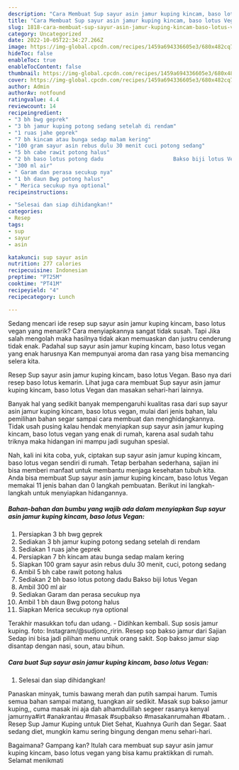 ```yaml
---
description: "Cara Membuat Sup sayur asin jamur kuping kincam, baso lotus Vegan, Bikin Ngiler"
title: "Cara Membuat Sup sayur asin jamur kuping kincam, baso lotus Vegan, Bikin Ngiler"
slug: 1818-cara-membuat-sup-sayur-asin-jamur-kuping-kincam-baso-lotus-vegan-bikin-ngiler
category: Uncategorized
date: 2022-10-05T22:34:27.266Z
image: https://img-global.cpcdn.com/recipes/1459a694336605e3/680x482cq70/sup-sayur-asin-jamur-kuping-kincam-baso-lotus-vegan-foto-resep-utama.jpg
hideToc: false
enableToc: true
enableTocContent: false
thumbnail: https://img-global.cpcdn.com/recipes/1459a694336605e3/680x482cq70/sup-sayur-asin-jamur-kuping-kincam-baso-lotus-vegan-foto-resep-utama.jpg
cover: https://img-global.cpcdn.com/recipes/1459a694336605e3/680x482cq70/sup-sayur-asin-jamur-kuping-kincam-baso-lotus-vegan-foto-resep-utama.jpg
author: Admin
authorAv: notfound
ratingvalue: 4.4
reviewcount: 14
recipeingredient:
- "3 bh bwg geprek"
- "3 bh jamur kuping potong sedang setelah di rendam"
- "1 ruas jahe geprek"
- "7 bh kincam atau bunga sedap malam kering"
- "100 gram sayur asin rebus dulu 30 menit cuci potong sedang"
- "5 bh cabe rawit potong halus"
- "2 bh baso lotus potong dadu                      Bakso biji lotus Vegan"
- "300 ml air"
- " Garam dan perasa secukup nya"
- "1 bh daun Bwg potong halus"
- " Merica secukup nya optional"
recipeinstructions:

- "Selesai dan siap dihidangkan!"
categories:
- Resep
tags:
- sup
- sayur
- asin

katakunci: sup sayur asin 
nutrition: 277 calories
recipecuisine: Indonesian
preptime: "PT25M"
cooktime: "PT41M"
recipeyield: "4"
recipecategory: Lunch

---
```



Sedang mencari ide resep sup sayur asin jamur kuping kincam, baso lotus vegan yang menarik? Cara menyiapkannya sangat tidak susah. Tapi Jika salah mengolah maka hasilnya tidak akan memuaskan dan justru cenderung tidak enak. Padahal sup sayur asin jamur kuping kincam, baso lotus vegan yang enak harusnya Kan mempunyai aroma dan rasa yang bisa memancing selera kita.


Resep Sup sayur asin jamur kuping kincam, baso lotus Vegan. Baso nya dari resep baso lotus kemarin. Lihat juga cara membuat Sup sayur asin jamur kuping kincam, baso lotus Vegan dan masakan sehari-hari lainnya.

Banyak hal yang sedikit banyak mempengaruhi kualitas rasa dari sup sayur asin jamur kuping kincam, baso lotus vegan, mulai dari jenis bahan, lalu pemilihan bahan segar sampai cara membuat dan menghidangkannya. Tidak usah pusing kalau hendak menyiapkan sup sayur asin jamur kuping kincam, baso lotus vegan yang enak di rumah, karena asal sudah tahu triknya maka hidangan ini mampu jadi suguhan spesial.


Nah, kali ini kita coba, yuk, ciptakan sup sayur asin jamur kuping kincam, baso lotus vegan sendiri di rumah. Tetap berbahan sederhana, sajian ini bisa memberi manfaat untuk membantu menjaga kesehatan tubuh kita. Anda bisa membuat Sup sayur asin jamur kuping kincam, baso lotus Vegan memakai 11 jenis bahan dan 0 langkah pembuatan. Berikut ini langkah-langkah untuk menyiapkan hidangannya.

<!--inarticleads1-->

##### Bahan-bahan dan bumbu yang wajib ada dalam menyiapkan Sup sayur asin jamur kuping kincam, baso lotus Vegan:

1. Persiapkan 3 bh bwg geprek
1. Sediakan 3 bh jamur kuping potong sedang setelah di rendam
1. Sediakan 1 ruas jahe geprek
1. Persiapkan 7 bh kincam atau bunga sedap malam kering
1. Siapkan 100 gram sayur asin rebus dulu 30 menit, cuci, potong sedang
1. Ambil 5 bh cabe rawit potong halus
1. Sediakan 2 bh baso lotus potong dadu                      Bakso biji lotus Vegan
1. Ambil 300 ml air
1. Sediakan  Garam dan perasa secukup nya
1. Ambil 1 bh daun Bwg potong halus
1. Siapkan  Merica secukup nya optional


Terakhir masukkan tofu dan udang. - Didihkan kembali. Sup sosis jamur kuping. foto: Instagram/@sudjono_ririn. Resep sop bakso jamur dari Sajian Sedap ini bisa jadi pilihan menu untuk orang sakit. Sop bakso jamur siap disantap dengan nasi, soun, atau bihun. 

<!--inarticleads2-->

##### Cara buat Sup sayur asin jamur kuping kincam, baso lotus Vegan:


1. Selesai dan siap dihidangkan!

Panaskan minyak, tumis bawang merah dan putih sampai harum. Tumis semua bahan sampai matang, tuangkan air sedikit. Masak sup bakso jamur kuping,, cuma masak ini aja dah alhamdulillah segeer rasanya kenyal jamurnya#irt #anakrantau #masak #supbakso #masakanrumahan #batam. . Resep Sup Jamur Kuping untuk Diet Sehat, Kuahnya Gurih dan Segar. Saat sedang diet, mungkin kamu sering bingung dengan menu sehari-hari. 

Bagaimana? Gampang kan? Itulah cara membuat sup sayur asin jamur kuping kincam, baso lotus vegan yang bisa kamu praktikkan di rumah. Selamat menikmati
